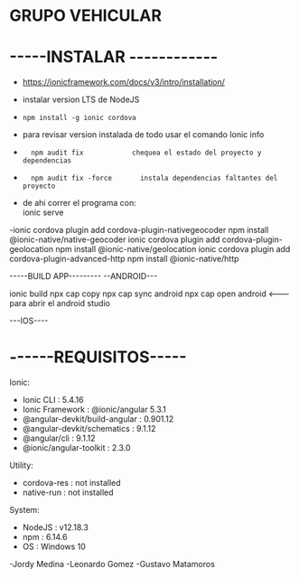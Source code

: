 
# GRUPO VEHICULAR

-----INSTALAR ------------
===
- https://ionicframework.com/docs/v3/intro/installation/
-  instalar version LTS de NodeJS 
-     npm install -g ionic cordova

- para revisar version instalada de todo usar el comando
        Ionic info

-       npm audit fix            chequea el estado del proyecto y dependencias
-       npm audit fix -force       instala dependencias faltantes del proyecto 

-  de ahi correr el programa con:  
        ionic serve


-ionic cordova plugin add cordova-plugin-nativegeocoder
npm install @ionic-native/native-geocoder
ionic cordova plugin add cordova-plugin-geolocation
npm install @ionic-native/geolocation
ionic cordova plugin add cordova-plugin-advanced-http
npm install @ionic-native/http


-----BUILD APP---------
--ANDROID---

ionic build
npx cap copy
npx cap sync android
npx cap open android      <--- para abrir el android studio


---IOS----


------REQUISITOS-----
===
Ionic:

 -  Ionic CLI                     : 5.4.16 
 -  Ionic Framework               : @ionic/angular 5.3.1
 - @angular-devkit/build-angular : 0.901.12
 -  @angular-devkit/schematics    : 9.1.12
 -   @angular/cli                  : 9.1.12
 -  @ionic/angular-toolkit        : 2.3.0

Utility:

 -  cordova-res : not installed
 - native-run  : not installed

System:

 -  NodeJS : v12.18.3 
 - npm    : 6.14.6
 - OS     : Windows 10

-Jordy Medina
-Leonardo Gomez
-Gustavo Matamoros